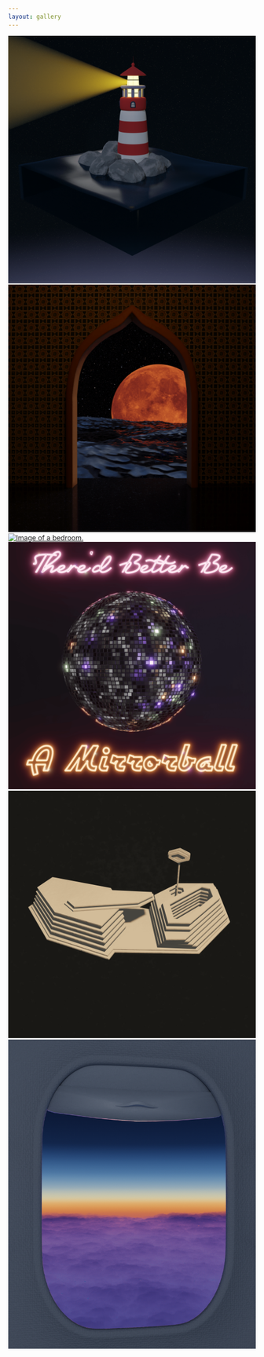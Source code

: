 ```yaml
---
layout: gallery
---
```


<div class="gallery-item"><a href="\..\assets\img\lighthouse.png" data-lightbox="3d-gallery" data-title="Lonely lighthouse in a starry night"><img src="\..\assets\img\lighthouse.png" alt="Image of a lighthouse."></a></div>

<div class="gallery-item"><a href="\..\assets\img\ocean.png" data-lightbox="3d-gallery" data-title="Fremen’s Dream: Lost in the wonder of a world transformed"><img src="\..\assets\img\ocean.png" alt="Image of a moon scene."></a></div>

<div class="gallery-item"><a href="\..\assets\img\bedroom.png" data-lightbox="3d-gallery" data-title="A peaceful bedroom."><img src="\..\assets\img\bedroom.png" alt="Image of a bedroom."></a></div>

<div class="gallery-item"><a href="\..\assets\img\mirrorball.png" data-lightbox="3d-gallery" data-title="Am I late to the party?"><img src="\..\assets\img\mirrorball.png" alt="Image of a mirrorball."></a></div>

<div class="gallery-item"><a href="\..\assets\img\tbhc-yellow.png" data-lightbox="3d-gallery" data-title="Tranquility Base Hotel & Casino"><img src="\..\assets\img\tbhc-yellow.png" alt="Image of the Tranquility Base Hotel & Casino."></a></div>

<div class="gallery-item"><a href="\..\assets\img\plane_window.png" data-lightbox="3d-gallery" data-title="Traveler above the sea of indigo clouds"><img src="\..\assets\img\plane_window.png" alt="Image of a plane window."></a></div>
